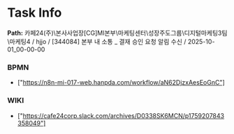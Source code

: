 # Task Info

**Path:** 카페24(주)\본사사업장\[CG]MI본부\마케팅센터\성장주도그룹\디지털마케팅3팀\마케팅4 / hjjo / [344084] 본부 내 소통 _ 결재 승인 요청 알림 수신 / 2025-10-01_00-00-00

### BPMN
- ["https://n8n-mi-017-web.hanpda.com/workflow/aN62DjzxAesEoGnC"]

### WIKI
- ["https://cafe24corp.slack.com/archives/D0338SK6MCN/p1759207843358049"]

